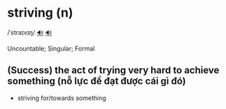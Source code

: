# striving (n)

/ˈstraɪvɪŋ/ [🔊](https://www.oxfordlearnersdictionaries.com/media/english/uk_pron/s/str/striv/striving__gb_1.mp3) [🔊](https://www.oxfordlearnersdictionaries.com/media/english/us_pron/s/str/striv/striving__us_1.mp3)

Uncountable; Singular; Formal

## (Success) the act of trying very hard to achieve something (nỗ lực để đạt được cái gì đó)

- striving for/towards something